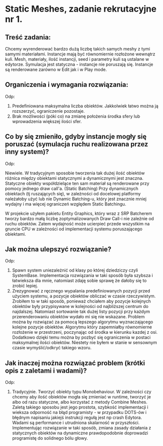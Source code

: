 # Static Meshes, zadanie rekrutacyjne nr 1.

## Treść zadania:
Chcemy wyrenderować bardzo dużą liczbę takich samych meshy z tymi samymi materiałami.
Instancje mają być równomiernie rozłożone wewnątrz kuli. Mesh, materiały, ilość instancji, seed i
parametry kuli są ustalane w edytorze. Symulacja jest statyczna - instancje nie poruszają się. Instancje
są renderowane zarówno w Edit jak i w Play mode.

## Organiczenia i wymagania rozwiązania:
Odp:
1. Predefiniowana maksymalna liczba obiektów. Jakkolwiek łatwo można ją rozszerzyć, ograniczenie pozostaje.
2. Brak możliwości (póki co) na zmianę położenia środka sfery lub wprowadzenia większej ilości sfer.

## Co by się zmieniło, gdyby instancje mogły się poruszać (symulacja ruchu realizowana przez inny system)?
Odp: 

  Niewiele. W tradycyjnym sposobie tworzenia tak dużej ilość obiektów różnica między obiektami statycznymi a dynamicznymi jest znaczna. 
Statyczne obiekty współdzielące ten sam materiał są renderowane przy pomocy jednego draw call'a. (Static Batching)
Przy dynamicznych obiektach (tj ruszających się), w zależności od docelowej platformy należałoby użyć lub nie Dynamic Batching-u, 
który jest znacznie mniej wydajny i ma więcej ograniczeń względem Static Batchingu.

  W projekcie użyłem pakietu Entity Graphics, który wraz z SRP Batcherem tworzy bardzo małą liczbę zoptymalizowanych Draw Call-i nie zależnie od ruchu obiektów. 
Zatem wydajność może ucierpieć przede wszystkim na gruncie CPU w zależności od implementacji systemu poruszającego obiektami.

## Jak można ulepszyć rozwiązanie?
Odp: 
1. Spawn system uniezależnić od klasy po której dziedziczy czyli SystemBase. 
   Implementacja rozwiązania w taki sposób była szybsza i łatwieksza dla mnie, natomiast zdaję sobie sprawę że dałoby się to zrobić lepiej. 
2. Zrezygnować z ręcznego wypalania predefiniowanych pozycji przed użyciem systemu, a pozycje obiektów obliczać w czasie rzeczywistym. 
   Zrobiłem to w taki sposób, ponieważ chciałem aby pozycje kolejnych obiektów były przypisywane w kolejności od najbliższej centrum do najdalszej. 
   Natomiast sortowanie tak dużej listy pozycji przy każdym przerenderowaniu obiektów wydało mi się nie wskazane.
   Problem można by rozwiązać za pomocą lepszego algorytmu wyznaczającego kolejne pozycje obiektów. Algorytmu który zapemniałby równomierne rozłożenie w przestrzeni,
   poczynając od środka w kierunku kazdej z osi. Dodatkowo dzięki temu można by pozbyć się ograniczenia w postaci maksymalnej ilości obiektów.
   Niestety nie byłem w stanie w sensownym czasie wymyślić/odkryć takiego wzoru. 

## Jak inaczej można rozwiązać problem (krótki opis z zaletami i wadami)?
Odp:
1. Tradycyjnie. Tworzyć obiekty typu Monobehaviour. W zależności czy chcemy aby ilość obiektów mogła się zmieniać w runtime, tworzyć je albo od razu statyczne, albo korzystać z metody Combine Meshes.
Zaletą takiego sposobu jest jego prostota, szybkość implementacji i wieksza odporność na błąd programisty - w przypadku DOTS-ów i błędnym napisaniu jakiejś instrukcji regułą jest np crash Edytora.
Wadami są performance i utrudniona skalarność w przyszłości. Implementując rozwiązanie w taki sposób, zmiana zasady działania z statycznych obiektów na dynamiczne prawdopodobnie doprowadzi programistę do solidnego bólu głowy. 
